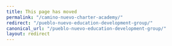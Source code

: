 ```yaml
---
title: This page has moved
permalink: "/camino-nuevo-charter-academy/"
redirect: "/pueblo-nuevo-education-development-group/"
canonical_url: "/pueblo-nuevo-education-development-group/"
layout: redirect
---
```

